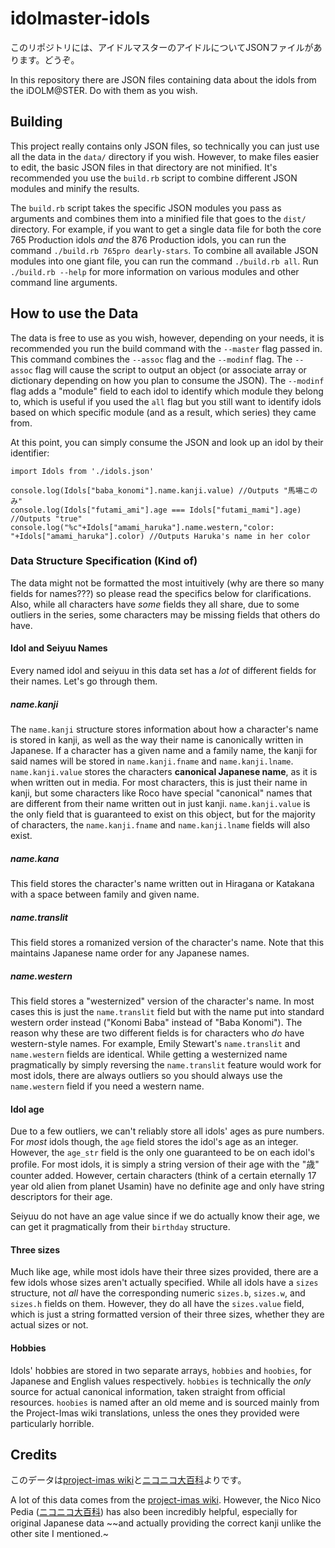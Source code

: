 # idolmaster-idols
このリポジトリには、アイドルマスターのアイドルについてJSONファイルがあります。どうぞ。

In this repository there are JSON files containing data about the idols from the iDOLM<span></span>@<span></span>STER. Do with them as you wish.

## Building
This project really contains only JSON files, so technically you can just use all the data in the `data/` directory if you wish. However, to make files easier to edit, the basic JSON files in that directory are not minified. It's recommended you use the `build.rb` script to combine different JSON modules and minify the results.

The `build.rb` script takes the specific JSON modules you pass as arguments and combines them into a minified file that goes to the `dist/` directory. For example, if you want to get a single data file for both the core 765 Production idols *and* the 876 Production idols, you can run the command `./build.rb 765pro dearly-stars`. To combine all available JSON modules into one giant file, you can run the command `./build.rb all`. Run `./build.rb --help` for more information on various modules and other command line arguments.

## How to use the Data
The data is free to use as you wish, however, depending on your needs, it is recommended you run the build command with the `--master` flag passed in. This command combines the `--assoc` flag and the `--modinf` flag. The `--assoc` flag will cause the script to output an object (or associate array or dictionary depending on how you plan to consume the JSON). The `--modinf` flag adds a "module" field to each idol to identify which module they belong to, which is useful if you used the `all` flag but you still want to identify idols based on which specific module (and as a result, which series) they came from.

At this point, you can simply consume the JSON and look up an idol by their identifier:
```
import Idols from './idols.json'

console.log(Idols["baba_konomi"].name.kanji.value) //Outputs "馬場このみ"
console.log(Idols["futami_ami"].age === Idols["futami_mami"].age) //Outputs "true"
console.log("%c"+Idols["amami_haruka"].name.western,"color: "+Idols["amami_haruka"].color) //Outputs Haruka's name in her color
```

### Data Structure Specification (Kind of)
The data might not be formatted the most intuitively (why are there so many fields for names???) so please read the specifics below for clarifications. Also, while all characters have *some* fields they all share, due to some outliers in the series, some characters may be missing fields that others do have.

#### Idol and Seiyuu Names
Every named idol and seiyuu in this data set has a *lot* of different fields for their names. Let's go through them.

##### name.kanji
The `name.kanji` structure stores information about how a character's name is stored in kanji, as well as the way their name is canonically written in Japanese. If a character has a given name and a family name, the kanji for said names will be stored in `name.kanji.fname` and `name.kanji.lname`. `name.kanji.value` stores the characters **canonical Japanese name**, as it is when written out in media. For most characters, this is just their name in kanji, but some characters like Roco have special "canonical" names that are different from their name written out in just kanji. `name.kanji.value` is the only field that is guaranteed to exist on this object, but for the majority of characters, the `name.kanji.fname` and `name.kanji.lname` fields will also exist.

##### name.kana
This field stores the character's name written out in Hiragana or Katakana with a space between family and given name.

##### name.translit
This field stores a romanized version of the character's name. Note that this maintains Japanese name order for any Japanese names.

##### name.western
This field stores a "westernized" version of the character's name. In most cases this is just the `name.translit` field but with the name put into standard western order instead ("Konomi Baba" instead of "Baba Konomi"). The reason why these are two different fields is for characters who *do* have western-style names. For example, Emily Stewart's `name.translit` and `name.western` fields are identical. While getting a westernized name pragmatically by simply reversing the `name.translit` feature would work for most idols, there are always outliers so you should always use the `name.western` field if you need a western name.

#### Idol age
Due to a few outliers, we can't reliably store all idols' ages as pure numbers. For *most* idols though, the `age` field stores the idol's age as an integer. However, the `age_str` field is the only one guaranteed to be on each idol's profile. For most idols, it is simply a string version of their age with the "歳" counter added. However, certain characters (think of a certain eternally 17 year old alien from planet Usamin) have no definite age and only have string descriptors for their age.

Seiyuu do not have an age value since if we do actually know their age, we can get it pragmatically from their `birthday` structure.

#### Three sizes
Much like age, while most idols have their three sizes provided, there are a few idols whose sizes aren't actually specified. While all idols have a `sizes` structure, not *all* have the corresponding numeric `sizes.b`, `sizes.w`, and `sizes.h` fields on them. However, they do all have the `sizes.value` field, which is just a string formatted version of their three sizes, whether they are actual sizes or not.

#### Hobbies
Idols' hobbies are stored in two separate arrays, `hobbies` and `hoobies`, for Japanese and English values respectively. `hobbies` is technically the *only* source for actual canonical information, taken straight from official resources. `hoobies` is named after an old meme and is sourced mainly from the Project-Imas wiki translations, unless the ones they provided were particularly horrible.

## Credits
このデータは[project-imas wiki](http://www.project-imas.com/wiki/)と[ニコニコ大百科](http://dic.nicovideo.jp)よりです。

A lot of this data comes from the [project-imas wiki](http://www.project-imas.com/wiki/ "Now they can use this data for their wiki!"). However, the Nico Nico Pedia  ([ニコニコ大百科](http://dic.nicovideo.jp)) has also been incredibly helpful, especially for original Japanese data ~~and actually providing the correct kanji unlike the other site I mentioned.~
